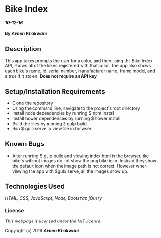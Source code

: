 # Bike Index

#### _10-12-16_

#### By _**Aimen Khakwani**_

## Description

This app takes prompts the user for a color, and then using the Bike Index API, shows all of the bikes registered with that color. The app also shows each bike's name, id, serial number, manufacturer name, frame model, and a true if it stolen.
**Does not require an API key**

## Setup/Installation Requirements

* Clone the repository
* Using the command line, navigate to the project's root directory
* Install node dependencies by running $ npm install
* Install bower dependencies by running $ bower install
* Build the files by running $ gulp build
* Run $ gulp serve to view file in browser

## Known Bugs

* After running $ gulp build and viewing index.html in the browser, the bike's without images do not show the png bike icon. Instead they show the default icon when the image path is not correct. However when viewing the app with $gulp serve, all the images show up.

## Technologies Used

_HTML,
CSS,
JavaScript,
Node,
Bootstrap
jQuery_

### License

*This webpage is licensed under the MIT license.*

Copyright (c) 2016 **_Aimen Khakwani_**
